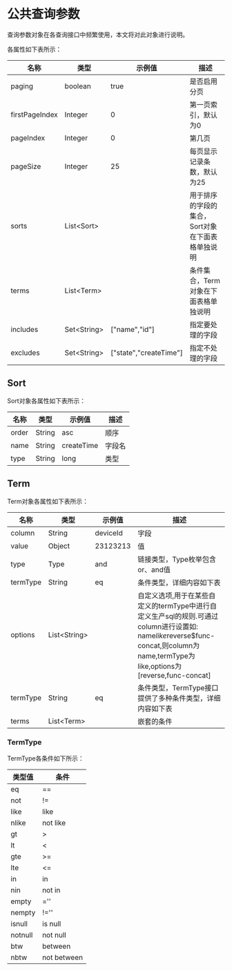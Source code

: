 # 公共查询参数
查询参数对象在各查询接口中频繁使用，本文将对此对象进行说明。

各属性如下表所示：

名称       | 类型 | 示例值 | 描述
-------------- | ------------- | ------------- | ------------- 
paging | boolean | true | 是否启用分页
firstPageIndex | Integer | 0 | 第一页索引，默认为0
pageIndex | Integer  | 0 | 第几页
pageSize | Integer  | 25 | 每页显示记录条数，默认为25
sorts | List&#60;Sort&#62; |  | 用于排序的字段的集合，Sort对象在下面表格单独说明
terms | List&#60;Term&#62;  |  | 条件集合，Term对象在下面表格单独说明
includes | Set&#60;String&#62;  | ["name","id"] | 指定要处理的字段
excludes | Set&#60;String&#62;  | ["state","createTime"] | 指定不处理的字段

## Sort
Sort对象各属性如下表所示：

名称       | 类型 | 示例值 | 描述
-------------- | ------------- | ------------- | ------------- 
order | String | asc | 顺序
name | String | createTime | 字段名
type | String  | long | 类型

## Term
Term对象各属性如下表所示：

名称       | 类型 | 示例值 | 描述
-------------- | ------------- | ------------- | ------------- 
column | String | deviceId | 字段
value | Object | 23123213 | 值
type | Type  | and | 链接类型，Type枚举包含or、and值
termType | String  | eq | 条件类型，详细内容如下表
options | List&#60;String&#62;  |  | 自定义选项,用于在某些自定义的termType中进行自定义生产sql的规则.可通过column进行设置如: name$like$reverse$func-concat,则column为name,termType为like,options为[reverse,func-concat]
termType | String  | eq | 条件类型，TermType接口提供了多种条件类型，详细内容如下表
terms | List&#60;Term&#62; |  | 嵌套的条件

### TermType
TermType各条件如下所示：

类型值       |  条件
-------------- | ------------- 
eq |  ==
not |  !=
like | like 
nlike |  not like
gt | &#62; 
lt |  &#60;
gte |  &#62;=
lte |  &#60;=
in | in 
nin |  not in
empty |  =''
nempty |  !=''
isnull |  is null
notnull |  not null
btw | between
nbtw | not between
